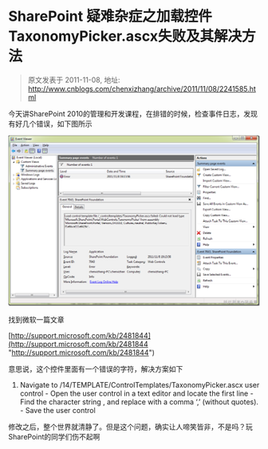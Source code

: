 # SharePoint 疑难杂症之加载控件TaxonomyPicker.ascx失败及其解决方法 
> 原文发表于 2011-11-08, 地址: http://www.cnblogs.com/chenxizhang/archive/2011/11/08/2241585.html 


今天讲SharePoint 2010的管理和开发课程，在排错的时候，检查事件日志，发现有好几个错误，如下图所示

 [![image](./images/2241585-201111081922428430.png "image")](http://images.cnblogs.com/cnblogs_com/chenxizhang/201111/201111081922404550.png)

  找到微软一篇文章

 [http://support.microsoft.com/kb/2481844](http://support.microsoft.com/kb/2481844 "http://support.microsoft.com/kb/2481844")

 意思说，这个控件里面有一个错误的字符，解决方案如下

 1. Navigate to /14/TEMPLATE/ControlTemplates/TaxonomyPicker.ascx user control - Open the user control in a text editor and locate the first line - Find the character string &#44; and replace with a comma ‘,’ (without quotes). - Save the user control

 修改之后，整个世界就清静了。但是这个问题，确实让人啼笑皆非，不是吗？玩SharePoint的同学们伤不起啊

